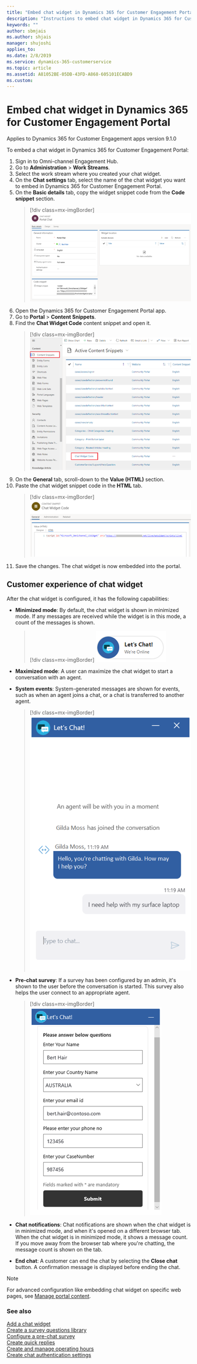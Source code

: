 ```yaml
---
title: "Embed chat widget in Dynamics 365 for Customer Engagement Portal | MicrosoftDocs"
description: "Instructions to embed chat widget in Dynamics 365 for Customer Engagement Portal."
keywords: ""
author: sbmjais
ms.author: shjais
manager: shujoshi
applies_to: 
ms.date: 2/8/2019
ms.service: dynamics-365-customerservice
ms.topic: article
ms.assetid: A81052BE-05DB-43FD-A868-605101ECABD9
ms.custom: 
---
```


# Embed chat widget in Dynamics 365 for Customer Engagement Portal

Applies to Dynamics 365 for Customer Engagement apps version 9.1.0

To embed a chat widget in Dynamics 365 for Customer Engagement Portal:

1.	Sign in to Omni-channel Engagement Hub.
2.	Go to **Administration** > **Work Streams**.
3.	Select the work stream where you created your chat widget.
4.	On the **Chat settings** tab, select the name of the chat widget you want to embed in Dynamics 365 for Customer Engagement Portal.
5.	On the **Basic details** tab, copy the widget snippet code from the **Code snippet** section.
    > [!div class=mx-imgBorder]
    > ![Copy code snippet of a chat widget](../media/chat-widget-snippet.png "Copy code snippet of a chat widget")
6.	Open the Dynamics 365 for Customer Engagement Portal app.
7.	Go to **Portal** > **Content Snippets**.
8.	Find the **Chat Widget Code** content snippet and open it.
    > [!div class=mx-imgBorder]
    > ![Go to Chat Widget Code content snippet in portal](../media/portal-content-snippet.png "Go to Chat Widget Code content snippet in portal")    
9.	On the **General** tab, scroll-down to the **Value (HTML)** section.
10.	Paste the chat widget snippet code in the **HTML** tab.
    > [!div class=mx-imgBorder]
    > ![Paste code snippet of a chat widget](../media/paste-snippet.png "Paste code snippet of a chat widget")
11.	Save the changes. The chat widget is now embedded into the portal.

## Customer experience of chat widget

After the chat widget is configured, it has the following capabilities:

- **Minimized mode**: By default, the chat widget is shown in minimized mode. If any messages are received while the widget is in this mode, a count of the messages is shown.

    > [!div class=mx-imgBorder]
    > ![Chat widget in minimized mode](../media/oc-chat-widget-minimized-mode.png "Chat widget in minimized mode")

- **Maximized mode**: A user can maximize the chat widget to start a conversation with an agent.

- **System events**: System-generated messages are shown for events, such as when an agent joins a chat, or a chat is transferred to another agent.

    > [!div class=mx-imgBorder]
    > ![System events in the chat widget](../media/chat-widget-system-events.png "System events in the chat widget")

- **Pre-chat survey**: If a survey has been configured by an admin, it's shown to the user before the conversation is started. This survey also helps the user connect to an appropriate agent.

    > [!div class=mx-imgBorder]
    > ![Pre-chat survey in the chat widget](../media/oc-chat-widget-pre-chat.png "Pre-chat survey in the chat widget")

- **Chat notifications**: Chat notifications are shown when the chat widget is in minimized mode, and when it's opened on a different browser tab. When the chat widget is in minimized mode, it shows a message count. If you move away from the browser tab where you're chatting, the message count is shown on the tab.
- **End chat**: A customer can end the chat by selecting the **Close chat** button. A confirmation message is displayed before ending the chat.

> [!NOTE]
> For advanced configuration like embedding chat widget on specific web pages, see [Manage portal content](../../portals/manage-portal-content.md).

### See also

[Add a chat widget](add-chat-widget.md) <br>
[Create a survey questions library](create-question-library.md) <br>
[Configure a pre-chat survey](configure-pre-chat-survey.md) <br>
[Create quick replies](create-quick-replies.md) <br>
[Create and manage operating hours](create-operating-hours.md) <br>
[Create chat authentication settings](create-chat-auth-settings.md) <br>
